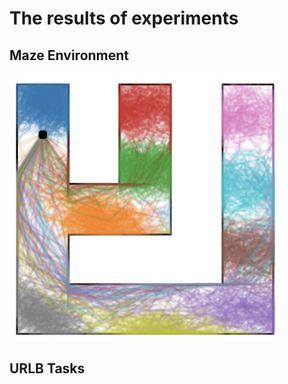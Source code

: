 # The results of experiments
## Maze Environment
![image](https://github.com/Gabriel001217/exp_combine/blob/main/readme.assets/1.png)
## URLB Tasks
